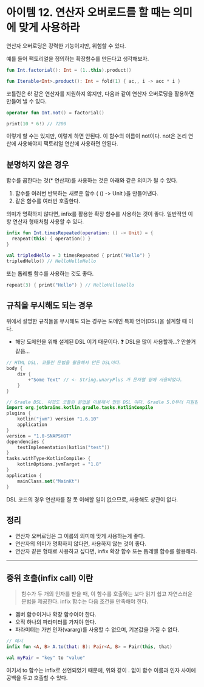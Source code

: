 # 아이템 12. 연산자 오버로드를 할 때는 의미에 맞게 사용하라
연산자 오버로딩은 강력한 기능이지만, 위험할 수 있다.

예를 들어 팩토리얼을 정의하는 확장함수를 만든다고 생각해보자.

```kotlin
fun Int.factorial(): Int = (1..this).product()

fun Iterable<Int>.product(): Int = fold(1) { ac,, i -> acc * i }
```
코틀린은 6! 같은 연산자를 지원하지 않지만, 다음과 같이 연산자 오버로딩을 활용하면 만들어 낼 수 있다.
```kotlin
operator fun Int.not() = factorial()

print(10 * 6!) // 7200
```
이렇게 할 수는 있지만, 이렇게 하면 안된다.
이 함수의 이름이 not이다.
not은 논리 연산에 사용해야지 팩토리얼 연산에 사용하면 안된다.

## 분명하지 않은 경우

함수를 곱한다는 것(* 연산자)를 사용하는 것은 아래와 같은 의미가 될 수 있다.
1. 함수를 여러번 반복하는 새로운 함수 ( () -> Unit )을 만들어낸다.
2. 같은 함수를 여러번 호출한다.

의미가 명확하지 않다면, infix를 활용한 확장 함수를 사용하는 것이 좋다.
일반적인 이항 연산자 형태처럼 사용할 수 있다.
```kotlin
infix fun Int.timesRepeated(operation: () -> Unit) = {
  reapeat(this) { operation() }
}

val tripledHello = 3 timesRepeated { print("Hello") }
tripledHello() // HelloHelloHello
```
또는 톱레벨 함수를 사용하는 것도 좋다.
```kotlin
repeat(3) { print("Hello") } // HelloHelloHello
```

## 규칙을 무시해도 되는 경우
위에서 설명한 규칙들을 무시해도 되는 경우는 도메인 특화 언어(DSL)을 설계할 때 이다.
- 해당 도메인을 위해 설계된 DSL 이기 때문이다.
❓ DSL을 많이 사용할까...? 안쓸거 같음...

``` kotlin
// HTML DSL. 코틀린 문법을 활용해서 만든 DSL이다.
body {
    div {
        +"Some Text" // <- String.unaryPlus 가 문자열 앞에 사용되었다.
    }
}

// Gradle DSL. 이것도 코틀린 문법을 이용해서 만든 DSL 이다. Gradle 5.0부터 지원한다.
import org.jetbrains.kotlin.gradle.tasks.KotlinCompile
plugins {
    kotlin("jvm") version "1.6.10"
    application
}
version = "1.0-SNAPSHOT"
dependencies {
    testImplementation(kotlin("test"))
}
tasks.withType<KotlinCompile> {
    kotlinOptions.jvmTarget = "1.8"
}
application {
    mainClass.set("MainKt")
}
```
DSL 코드의 경우 연산자를 잘 못 이해할 일이 없으므로, 사용해도 상관이 없다.

## 정리
- 연산자 오버로딩은 그 이름의 의미에 맞게 사용하는게 좋다.
- 연산자의 의미가 명확하지 않다면, 사용하지 않는 것이 좋다.
- 연산자 같은 형태로 사용하고 싶다면, infix 확장 함수 또는 톱레벨 함수를 활용해라.

-----
## 중위 호출(infix call) 이란
> 함수가 두 개의 인자를 받을 때, 이 함수를 호출하는 보다 읽기 쉽고 자연스러운 문법을 제공한다. infix 함수는 다음 조건을 만족해야 한다.

- 멤버 함수이거나 확장 함수여야 한다.
- 오직 하나의 파라미터를 가져야 한다.
- 파라미터는 가변 인자(vararg)를 사용할 수 없으며, 기본값을 가질 수 없다.

```kotlin
// 예시
infix fun <A, B> A.to(that: B): Pair<A, B> = Pair(this, that)

val myPair = "key" to "value"
```
여기서 to 함수는 infix로 선언되었기 때문에, 위와 같이 . 없이 함수 이름과 인자 사이에 공백을 두고 호출할 수 있다.

